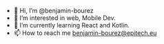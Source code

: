 - 👋 Hi, I’m @benjamin-bourez
- 👀 I’m interested in web, Mobile Dev.
- 🌱 I’m currently learning React and Kotlin.
- 📫 How to reach me benjamin-bourez@epitech.eu
